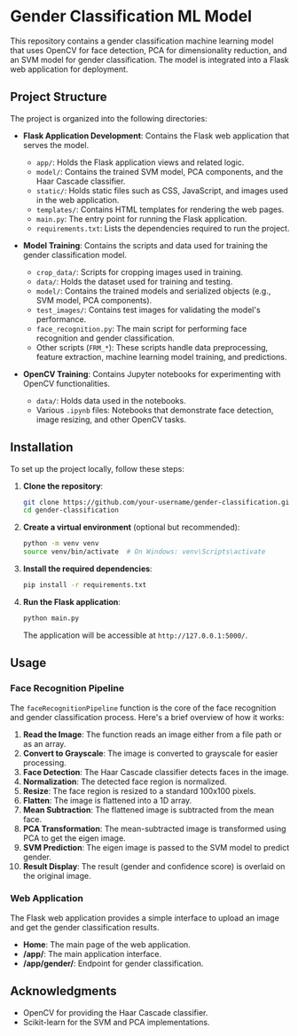 # Gender Classification ML Model

This repository contains a gender classification machine learning model that uses OpenCV for face detection, PCA for dimensionality reduction, and an SVM model for gender classification. The model is integrated into a Flask web application for deployment.

## Project Structure

The project is organized into the following directories:

- **Flask Application Development**: Contains the Flask web application that serves the model.
  - `app/`: Holds the Flask application views and related logic.
  - `model/`: Contains the trained SVM model, PCA components, and the Haar Cascade classifier.
  - `static/`: Holds static files such as CSS, JavaScript, and images used in the web application.
  - `templates/`: Contains HTML templates for rendering the web pages.
  - `main.py`: The entry point for running the Flask application.
  - `requirements.txt`: Lists the dependencies required to run the project.

- **Model Training**: Contains the scripts and data used for training the gender classification model.
  - `crop_data/`: Scripts for cropping images used in training.
  - `data/`: Holds the dataset used for training and testing.
  - `model/`: Contains the trained models and serialized objects (e.g., SVM model, PCA components).
  - `test_images/`: Contains test images for validating the model's performance.
  - `face_recognition.py`: The main script for performing face recognition and gender classification.
  - Other scripts (`FRM_*`): These scripts handle data preprocessing, feature extraction, machine learning model training, and predictions.

- **OpenCV Training**: Contains Jupyter notebooks for experimenting with OpenCV functionalities.
  - `data/`: Holds data used in the notebooks.
  - Various `.ipynb` files: Notebooks that demonstrate face detection, image resizing, and other OpenCV tasks.

## Installation

To set up the project locally, follow these steps:

1. **Clone the repository**:
   ```bash
   git clone https://github.com/your-username/gender-classification.git
   cd gender-classification
   ```

2. **Create a virtual environment** (optional but recommended):
   ```bash
   python -m venv venv
   source venv/bin/activate  # On Windows: venv\Scripts\activate
   ```

3. **Install the required dependencies**:
   ```bash
   pip install -r requirements.txt
   ```

4. **Run the Flask application**:
   ```bash
   python main.py
   ```
   The application will be accessible at `http://127.0.0.1:5000/`.

## Usage

### Face Recognition Pipeline

The `faceRecognitionPipeline` function is the core of the face recognition and gender classification process. Here's a brief overview of how it works:

1. **Read the Image**: The function reads an image either from a file path or as an array.
2. **Convert to Grayscale**: The image is converted to grayscale for easier processing.
3. **Face Detection**: The Haar Cascade classifier detects faces in the image.
4. **Normalization**: The detected face region is normalized.
5. **Resize**: The face region is resized to a standard 100x100 pixels.
6. **Flatten**: The image is flattened into a 1D array.
7. **Mean Subtraction**: The flattened image is subtracted from the mean face.
8. **PCA Transformation**: The mean-subtracted image is transformed using PCA to get the eigen image.
9. **SVM Prediction**: The eigen image is passed to the SVM model to predict gender.
10. **Result Display**: The result (gender and confidence score) is overlaid on the original image.

### Web Application

The Flask web application provides a simple interface to upload an image and get the gender classification results.

- **Home**: The main page of the web application.
- **/app/**: The main application interface.
- **/app/gender/**: Endpoint for gender classification.

## Acknowledgments

- OpenCV for providing the Haar Cascade classifier.
- Scikit-learn for the SVM and PCA implementations.
